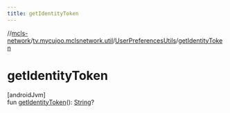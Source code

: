 ```yaml
---
title: getIdentityToken
---
```

//[mcls-network](../../../index.html)/[tv.mycujoo.mclsnetwork.util](../index.html)/[UserPreferencesUtils](index.html)/[getIdentityToken](get-identity-token.html)



# getIdentityToken



[androidJvm]\
fun [getIdentityToken](get-identity-token.html)(): [String](https://kotlinlang.org/api/latest/jvm/stdlib/kotlin/-string/index.html)?




